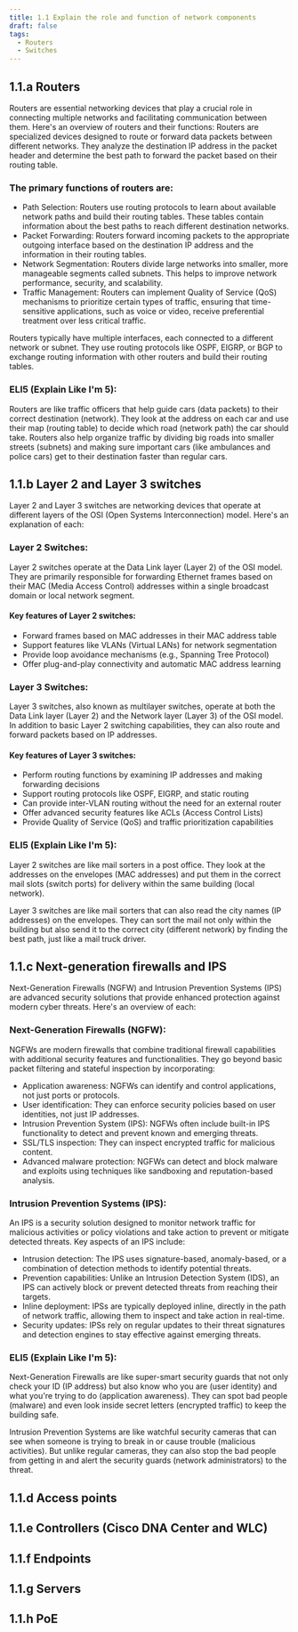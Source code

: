 ```yaml
---
title: 1.1 Explain the role and function of network components
draft: false
tags:
  - Routers
  - Switches
---
```

## 1.1.a Routers
Routers are essential networking devices that play a crucial role in connecting multiple networks and facilitating communication between them. Here's an overview of routers and their functions:
Routers are specialized devices designed to route or forward data packets between different networks. They analyze the destination IP address in the packet header and determine the best path to forward the packet based on their routing table.
### The primary functions of routers are:

* Path Selection: Routers use routing protocols to learn about available network paths and build their routing tables. These tables contain information about the best paths to reach different destination networks.
* Packet Forwarding: Routers forward incoming packets to the appropriate outgoing interface based on the destination IP address and the information in their routing tables.
* Network Segmentation: Routers divide large networks into smaller, more manageable segments called subnets. This helps to improve network performance, security, and scalability.
* Traffic Management: Routers can implement Quality of Service (QoS) mechanisms to prioritize certain types of traffic, ensuring that time-sensitive applications, such as voice or video, receive preferential treatment over less critical traffic.

Routers typically have multiple interfaces, each connected to a different network or subnet. They use routing protocols like OSPF, EIGRP, or BGP to exchange routing information with other routers and build their routing tables.
### ELI5 (Explain Like I'm 5):
Routers are like traffic officers that help guide cars (data packets) to their correct destination (network). They look at the address on each car and use their map (routing table) to decide which road (network path) the car should take. Routers also help organize traffic by dividing big roads into smaller streets (subnets) and making sure important cars (like ambulances and police cars) get to their destination faster than regular cars.
## 1.1.b Layer 2 and Layer 3 switches
Layer 2 and Layer 3 switches are networking devices that operate at different layers of the OSI (Open Systems Interconnection) model. Here's an explanation of each:
### Layer 2 Switches:
Layer 2 switches operate at the Data Link layer (Layer 2) of the OSI model. They are primarily responsible for forwarding Ethernet frames based on their MAC (Media Access Control) addresses within a single broadcast domain or local network segment.
#### Key features of Layer 2 switches:

* Forward frames based on MAC addresses in their MAC address table
* Support features like VLANs (Virtual LANs) for network segmentation
* Provide loop avoidance mechanisms (e.g., Spanning Tree Protocol)
* Offer plug-and-play connectivity and automatic MAC address learning

### Layer 3 Switches:
Layer 3 switches, also known as multilayer switches, operate at both the Data Link layer (Layer 2) and the Network layer (Layer 3) of the OSI model. In addition to basic Layer 2 switching capabilities, they can also route and forward packets based on IP addresses.
#### Key features of Layer 3 switches:

* Perform routing functions by examining IP addresses and making forwarding decisions
* Support routing protocols like OSPF, EIGRP, and static routing
* Can provide inter-VLAN routing without the need for an external router
* Offer advanced security features like ACLs (Access Control Lists)
* Provide Quality of Service (QoS) and traffic prioritization capabilities

### ELI5 (Explain Like I'm 5):
Layer 2 switches are like mail sorters in a post office. They look at the addresses on the envelopes (MAC addresses) and put them in the correct mail slots (switch ports) for delivery within the same building (local network).

Layer 3 switches are like mail sorters that can also read the city names (IP addresses) on the envelopes. They can sort the mail not only within the building but also send it to the correct city (different network) by finding the best path, just like a mail truck driver.

## 1.1.c Next-generation firewalls and IPS
Next-Generation Firewalls (NGFW) and Intrusion Prevention Systems (IPS) are advanced security solutions that provide enhanced protection against modern cyber threats. Here's an overview of each:
### Next-Generation Firewalls (NGFW):
NGFWs are modern firewalls that combine traditional firewall capabilities with additional security features and functionalities. They go beyond basic packet filtering and stateful inspection by incorporating:

* Application awareness: NGFWs can identify and control applications, not just ports or protocols.
* User identification: They can enforce security policies based on user identities, not just IP addresses.
* Intrusion Prevention System (IPS): NGFWs often include built-in IPS functionality to detect and prevent known and emerging threats.
* SSL/TLS inspection: They can inspect encrypted traffic for malicious content.
* Advanced malware protection: NGFWs can detect and block malware and exploits using techniques like sandboxing and reputation-based analysis.

### Intrusion Prevention Systems (IPS):
An IPS is a security solution designed to monitor network traffic for malicious activities or policy violations and take action to prevent or mitigate detected threats. Key aspects of an IPS include:

* Intrusion detection: The IPS uses signature-based, anomaly-based, or a combination of detection methods to identify potential threats.
* Prevention capabilities: Unlike an Intrusion Detection System (IDS), an IPS can actively block or prevent detected threats from reaching their targets.
* Inline deployment: IPSs are typically deployed inline, directly in the path of network traffic, allowing them to inspect and take action in real-time.
* Security updates: IPSs rely on regular updates to their threat signatures and detection engines to stay effective against emerging threats.

### ELI5 (Explain Like I'm 5):
Next-Generation Firewalls are like super-smart security guards that not only check your ID (IP address) but also know who you are (user identity) and what you're trying to do (application awareness). They can spot bad people (malware) and even look inside secret letters (encrypted traffic) to keep the building safe.

Intrusion Prevention Systems are like watchful security cameras that can see when someone is trying to break in or cause trouble (malicious activities). But unlike regular cameras, they can also stop the bad people from getting in and alert the security guards (network administrators) to the threat.
## 1.1.d Access points
## 1.1.e Controllers (Cisco DNA Center and WLC)
## 1.1.f Endpoints
## 1.1.g Servers
## 1.1.h PoE

